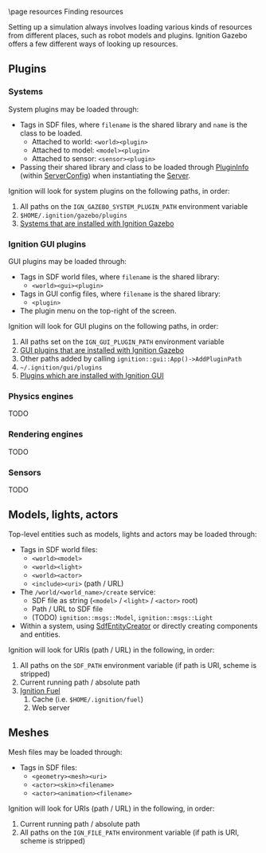 \page resources Finding resources

Setting up a simulation always involves loading various kinds of resources from
different places, such as robot models and plugins. Ignition Gazebo offers a
few different ways of looking up resources.

## Plugins

### Systems

System plugins may be loaded through:

* Tags in SDF files, where `filename` is the shared library and
  `name` is the class to be loaded.
    * Attached to world: `<world><plugin>`
    * Attached to model: `<model><plugin>`
    * Attached to sensor: `<sensor><plugin>`
* Passing their shared library and class to be loaded through
  [PluginInfo](https://ignitionrobotics.org/api/gazebo/3.0/classignition_1_1gazebo_1_1ServerConfig_1_1PluginInfo.html)
  (within [ServerConfig](https://ignitionrobotics.org/api/gazebo/3.0/classignition_1_1gazebo_1_1ServerConfig.html))
  when instantiating the
  [Server](https://ignitionrobotics.org/api/gazebo/3.0/classignition_1_1gazebo_1_1Server.html#a084ef7616f5af42061a7aeded5651ab0).

Ignition will look for system plugins on the following paths, in order:

1. All paths on the `IGN_GAZEBO_SYSTEM_PLUGIN_PATH` environment variable
1. `$HOME/.ignition/gazebo/plugins`
1. [Systems that are installed with Ignition Gazebo](https://bitbucket.org/ignitionrobotics/ign-gazebo/src/default/src/systems/)

### Ignition GUI plugins

GUI plugins may be loaded through:

* Tags in SDF world files, where `filename` is the shared library:
    * `<world><gui><plugin>`
* Tags in GUI config files, where `filename` is the shared library:
    * `<plugin>`
* The plugin menu on the top-right of the screen.

Ignition will look for GUI plugins on the following paths, in order:

1. All paths set on the `IGN_GUI_PLUGIN_PATH` environment variable
1. [GUI plugins that are installed with Ignition Gazebo](https://bitbucket.org/ignitionrobotics/ign-gazebo/src/default/src/systems/)
1. Other paths added by calling `ignition::gui::App()->AddPluginPath`
1. `~/.ignition/gui/plugins`
1. [Plugins which are installed with Ignition GUI](https://ignitionrobotics.org/api/gui/3.0/namespaceignition_1_1gui_1_1plugins.html)

### Physics engines

TODO

### Rendering engines

TODO

### Sensors

TODO

## Models, lights, actors

Top-level entities such as models, lights and actors may be loaded through:

* Tags in SDF world files:
    * `<world><model>`
    * `<world><light>`
    * `<world><actor>`
    * `<include><uri>` (path / URL)
* The `/world/<world_name>/create` service:
    * SDF file as string (`<model>` / `<light>` / `<actor>` root)
    * Path / URL to SDF file
    * (TODO) `ignition::msgs::Model`, `ignition::msgs::Light`
* Within a system, using
  [SdfEntityCreator](https://ignitionrobotics.org/api/gazebo/3.0/classignition_1_1gazebo_1_1SdfEntityCreator.html)
  or directly creating components and entities.

Ignition will look for URIs (path / URL) in the following, in order:

1. All paths on the `SDF_PATH` environment variable (if path is URI,
   scheme is stripped)
1. Current running path / absolute path
1. [Ignition Fuel](https://app.ignitionrobotics.org/fuel/models)
    1. Cache (i.e. `$HOME/.ignition/fuel`)
    1. Web server

## Meshes

Mesh files may be loaded through:

* Tags in SDF files:
    * `<geometry><mesh><uri>`
    * `<actor><skin><filename>`
    * `<actor><animation><filename>`

Ignition will look for URIs (path / URL) in the following, in order:

1. Current running path / absolute path
1. All paths on the `IGN_FILE_PATH` environment variable (if path is URI,
   scheme is stripped)


